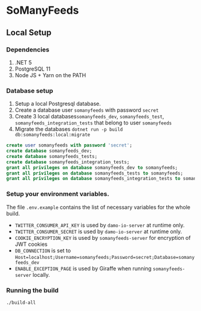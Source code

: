 # SoManyFeeds

## Local Setup

### Dependencies
 1. .NET 5
 1. PostgreSQL 11
 1. Node JS + Yarn on the PATH

### Database setup
 1. Setup a local Postgresql database.
 1. Create a database user `somanyfeeds` with password `secret`
 1. Create 3 local databases`somanyfeeds_dev`, `somanyfeeds_test`, `somanyfeeds_integration_tests` that belong to user `somanyfeeds`
 1. Migrate the databases `dotnet run -p build db:somanyfeeds:local:migrate`

```sql
create user somanyfeeds with password 'secret';
create database somanyfeeds_dev;
create database somanyfeeds_tests;
create database somanyfeeds_integration_tests;
grant all privileges on database somanyfeeds_dev to somanyfeeds;
grant all privileges on database somanyfeeds_tests to somanyfeeds;
grant all privileges on database somanyfeeds_integration_tests to somanyfeeds;
```

### Setup your environment variables.

The file `.env.example` contains the list of necessary variables for the whole build.

 * `TWITTER_CONSUMER_API_KEY` is used by `damo-io-server` at runtime only.
 * `TWITTER_CONSUMER_SECRET`  is used by `damo-io-server` at runtime only.
 * `COOKIE_ENCRYPTION_KEY` is used by `somanyfeeds-server` for encryption of JWT cookies
 * `DB_CONNECTION` is set to `Host=localhost;Username=somanyfeeds;Password=secret;Database=somanyfeeds_dev`
 * `ENABLE_EXCEPTION_PAGE` is used by Giraffe when running `somanyfeeds-server` locally.

### Running the build

```
./build-all
```
